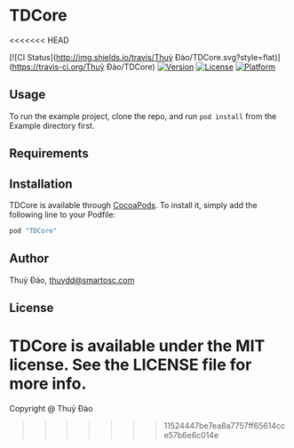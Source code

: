 # TDCore
<<<<<<< HEAD

[![CI Status](http://img.shields.io/travis/Thuỷ Đào/TDCore.svg?style=flat)](https://travis-ci.org/Thuỷ Đào/TDCore)
[![Version](https://img.shields.io/cocoapods/v/TDCore.svg?style=flat)](http://cocoapods.org/pods/TDCore)
[![License](https://img.shields.io/cocoapods/l/TDCore.svg?style=flat)](http://cocoapods.org/pods/TDCore)
[![Platform](https://img.shields.io/cocoapods/p/TDCore.svg?style=flat)](http://cocoapods.org/pods/TDCore)

## Usage

To run the example project, clone the repo, and run `pod install` from the Example directory first.

## Requirements

## Installation

TDCore is available through [CocoaPods](http://cocoapods.org). To install
it, simply add the following line to your Podfile:

```ruby
pod "TDCore"
```

## Author

Thuỷ Đào, thuydd@smartosc.com

## License

TDCore is available under the MIT license. See the LICENSE file for more info.
=======
Copyright @ Thuỷ Đào
>>>>>>> 11524447be7ea8a7757ff65614cce57b6e6c014e
